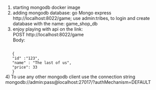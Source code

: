 1) starting mongodb docker image
2) adding mongodb database: go Mongo express  
http://localhost:8022/game; use admin:tribes, to login and create database with the name: game_shop_db
3) enjoy playing with api on the link: </br>
 POST  http://localhost:8022/game  </br>
Body:
<code>
   {
   "id" :"123",
   "name" : "The last of us",
   "price": 33
   }
</code>
4) To use any other mongodb client use the connection string <br>
   mongodb://admin:pass@localhost:27017/?authMechanism=DEFAULT

